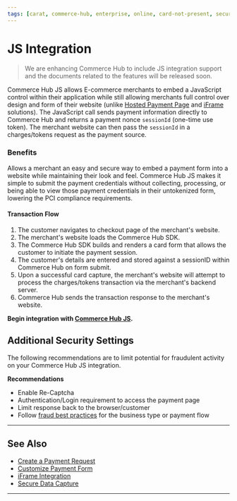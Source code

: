 ```yaml
---
tags: [carat, commerce-hub, enterprise, online, card-not-present, secure-payment-form, js, javascript, secure-data-capture, tokenization]
---
```


# JS Integration

<!-- theme: danger -->
> We are enhancing Commerce Hub to include JS integration support and the documents related to the features will be released soon.

Commerce Hub JS allows E-commerce merchants to embed a JavaScript control within their application while still allowing merchants full control over design and form of their website (unlike [Hosted Payment Page](?path=docs/Online-Mobile-Digital/Secure-Data-Capture/Hosted-Payment-Page/Hosted-Payment-Page.md) and [iFrame](docs/Online-Mobile-Digital/Secure-Data-Capture/iFrame-JS/iFrame-JS.md) solutions). The JavaScript call sends payment information directly to Commerce Hub and returns a payment nonce `sessionId` (one-time use token). The merchant website can then pass the `sessionId` in a charges/tokens request as the payment source.

### Benefits

Allows a merchant an easy and secure way to embed a payment form into a website while maintaining their look and feel. Commerce Hub JS makes it simple to submit the payment credentials without collecting, processing, or being able to view those payment credentials in their untokenized form, lowering the PCI compliance requirements.

#### Transaction Flow

1. The customer navigates to checkout page of the merchant's website.
2. The merchant's website loads the Commerce Hub SDK.
3. The Commerce Hub SDK builds and renders a card form that allows the customer to initiate the payment session.
4. The customer's details are entered and stored against a sessionID within Commerce Hub on form submit.
5. Upon a successful card capture, the merchant's website will attempt to process the charges/tokens transaction via the merchant's backend server.
6. Commerce Hub sends the transaction response to the merchant's website.

**Begin integration with [Commerce Hub JS](?path=docs/Online-Mobile-Digital/Secure-Data-Capture/Payment-JS/JS-Request.md).**

## Additional Security Settings

The following recommendations are to limit potential for fraudulent activity on your Commerce Hub JS integration.

**Recommendations**

- Enable Re-Captcha
- Authentication/Login requirement to access the payment page
- Limit response back to the browser/customer
- Follow [fraud best practices](?path=docs/Resources/Guides/Fraud/Fraud-Settings.md) for the business type or payment flow

---

## See Also

- [Create a Payment Request](?path=docs/Online-Mobile-Digital/Secure-Data-Capture/Payment-JS/JS-Request.md)
- [Customize Payment Form](?path=docs/Online-Mobile-Digital/Secure-Data-Capture/Payment-JS/JS-Customization.md)
- [iFrame Integration](?path=docs/Online-Mobile-Digital/Secure-Data-Capture/iFrame-JS/iFrame-JS.md)
- [Secure Data Capture](?path=docs/Online-Mobile-Digital/Secure-Data-Capture/Secure-Data-Capture.md)

---
